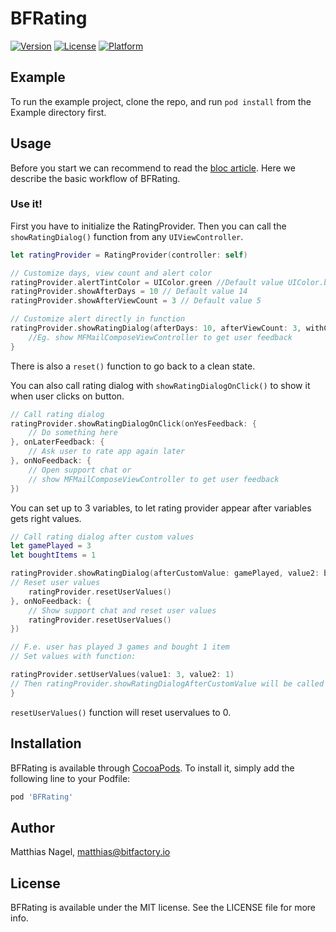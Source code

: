 # BFRating

[![Version](https://img.shields.io/cocoapods/v/BFRating.svg?style=flat)](https://cocoapods.org/pods/BFRating)
[![License](https://img.shields.io/cocoapods/l/BFRating.svg?style=flat)](https://cocoapods.org/pods/BFRating)
[![Platform](https://img.shields.io/cocoapods/p/BFRating.svg?style=flat)](https://cocoapods.org/pods/BFRating)

## Example

To run the example project, clone the repo, and run `pod install` from the Example directory first.

## Usage

Before you start we can recommend to read the [bloc article](https://www.bitfactory.io/de/blog/inapp-rating/). Here we describe the basic workflow of BFRating.

### Use it!

First you have to initialize the RatingProvider. Then you can call the `showRatingDialog()` function from any `UIViewController`.
```swift
let ratingProvider = RatingProvider(controller: self)

// Customize days, view count and alert color
ratingProvider.alertTintColor = UIColor.green //Default value UIColor.blue
ratingProvider.showAfterDays = 10 // Default value 14
ratingProvider.showAfterViewCount = 3 // Default value 5

// Customize alert directly in function
ratingProvider.showRatingDialog(afterDays: 10, afterViewCount: 3, withColor: .green, onYesFeedback: nil, onLaterFeedback: nil) {
    //Eg. show MFMailComposeViewController to get user feedback
}
```
There is also a `reset()` function to go back to a clean state.

You can also call rating dialog with `showRatingDialogOnClick()` to show it when user clicks on button. 
```swift
// Call rating dialog
ratingProvider.showRatingDialogOnClick(onYesFeedback: {
    // Do something here
}, onLaterFeedback: {
    // Ask user to rate app again later
}, onNoFeedback: {
    // Open support chat or
    // show MFMailComposeViewController to get user feedback
})
```

You can set up to 3 variables, to let rating provider appear after variables gets right values.
```swift
// Call rating dialog after custom values
let gamePlayed = 3
let boughtItems = 1

ratingProvider.showRatingDialog(afterCustomValue: gamePlayed, value2: boughtItems, onYesFeedback: nil, onLaterFeedback: {
// Reset user values
    ratingProvider.resetUserValues()
}, onNoFeedback: {
    // Show support chat and reset user values
    ratingProvider.resetUserValues()
})

// F.e. user has played 3 games and bought 1 item
// Set values with function:

ratingProvider.setUserValues(value1: 3, value2: 1)
// Then ratingProvider.showRatingDialogAfterCustomValue will be called
}
```
`resetUserValues()` function will reset uservalues to 0.

## Installation

BFRating is available through [CocoaPods](https://cocoapods.org). To install
it, simply add the following line to your Podfile:

```ruby
pod 'BFRating'
```

## Author

Matthias Nagel, matthias@bitfactory.io

## License

BFRating is available under the MIT license. See the LICENSE file for more info.
